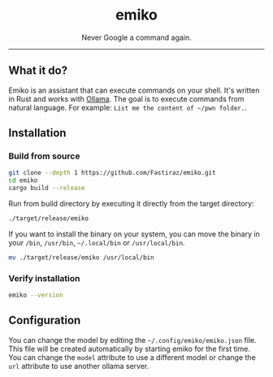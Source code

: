 <div align="center">
  <h1>emiko</h1>
  <p>Never Google a command again.</p>
</div>

---

## What it do?

Emiko is an assistant that can execute commands on your shell.
It's written in Rust and works with [Ollama](https://ollama.com/).
The goal is to execute commands from natural language.
For example: `List me the content of ~/pwn folder.`.

## Installation

### Build from source

```bash
git clone --depth 1 https://github.com/Fastiraz/emiko.git
cd emiko
cargo build --release
```

Run from build directory by executing it directly from the target directory:

```bash
./target/release/emiko
```

If you want to install the binary on your system, you can move the binary in your `/bin`, `/usr/bin`, `~/.local/bin` or `/usr/local/bin`.

```bash
mv ./target/release/emiko /usr/local/bin
```

### Verify installation

```bash
emiko --version
```

## Configuration

You can change the model by editing the `~/.config/emiko/emiko.json` file.
This file will be created automatically by starting emiko for the first time.
You can change the `model` attribute to use a different model or change the `url` attribute to use another ollama server.
